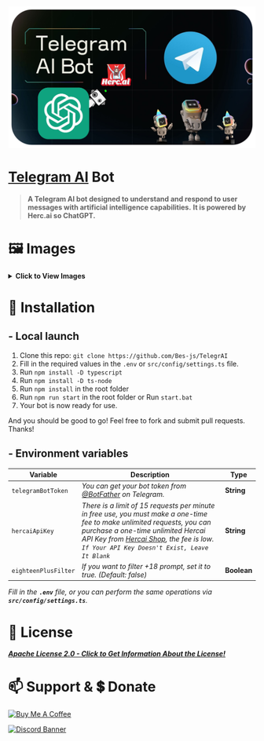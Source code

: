 [![fivesobes](./readMeBanner.png)](https://discord.gg/luppux)

# [Telegram AI](https://discord.gg/luppux) Bot

> **A Telegram AI bot designed to understand and respond to user messages with artificial intelligence capabilities.**
> **It is powered by Herc.ai so ChatGPT.**

# 🖼️ Images
<details><summary><b>Click to View Images</b></summary>
<img src="https://cdn.discordapp.com/attachments/1198123183354691674/1201654482040270909/Ekran_goruntusu_2024-01-30_012217.png?ex=65ca9af2&is=65b825f2&hm=14d51143e555eff6a485b153fb1641a5a1ceb09f9c3614b47b1ea5305c6f0849&">
<img src="https://cdn.discordapp.com/attachments/1198123183354691674/1201654512088252456/Ekran_goruntusu_2024-01-30_011948.png?ex=65ca9af9&is=65b825f9&hm=060090c20988f75ae7de05013939bec9419a877c1652d830db055e334ab90116&">
<img src="https://cdn.discordapp.com/attachments/1198123183354691674/1201654537644167228/Ekran_goruntusu_2024-01-30_012255.png?ex=65ca9aff&is=65b825ff&hm=81b277d121639c8e04bd22813c03aa2089b725146a496d9d080cd22bc85aa87d&">
<img src="https://cdn.discordapp.com/attachments/1198123183354691674/1201654559236427887/Ekran_goruntusu_2024-01-30_012329.png?ex=65ca9b04&is=65b82604&hm=dbd4324c5224ebab0601424774b78a3da522cf5aca7731e403f57d14f765e786&">
</details>

# 📗 Installation

## - Local launch

1. Clone this repo: `git clone https://github.com/Bes-js/TelegrAI`
2. Fill in the required values in the `.env` or `src/config/settings.ts` file.
3. Run `npm install -D typescript`
4. Run `npm install -D ts-node`
5. Run `npm install` in the root folder
6. Run `npm run start` in the root folder or Run `start.bat`
7. Your bot is now ready for use.

And you should be good to go! Feel free to fork and submit pull requests. Thanks!

## - Environment variables

| Variable              | Description                                     | Type  |
| ----------------------| ------------------------------------------------|-------|
| `telegramBotToken`    | *You can get your bot token from [@BotFather](https://t.me/BotFather) on Telegram.*|**String** |
| `hercaiApiKey`        | *There is a limit of 15 requests per minute in free use, you must make a one-time fee to make unlimited requests, you can purchase a one-time unlimited Hercai API Key from [Hercai Shop](https://hercai-shop.onrender.com), the fee is low. `If Your API Key Doesn't Exist, Leave It Blank`* |**String** |
| `eighteenPlusFilter`  | *If you want to filter +18 prompt, set it to true. (Default: false)* |**Boolean**|

*Fill in the **`.env`** file, or you can perform the same operations via **`src/config/settings.ts`**.*

# 📜 License

[***Apache License 2.0 - Click to Get Information About the License!***](./LICENSE.md)

# 📫 Support & 💲 Donate

<a href="https://www.buymeacoffee.com/beykant" target="_blank"><img src="https://cdn.buymeacoffee.com/buttons/v2/default-yellow.png" width="120px" height="30px" alt="Buy Me A Coffee"></a>

[![Discord Banner](https://api.weblutions.com/discord/invite/luppux/)](https://discord.gg/luppux)